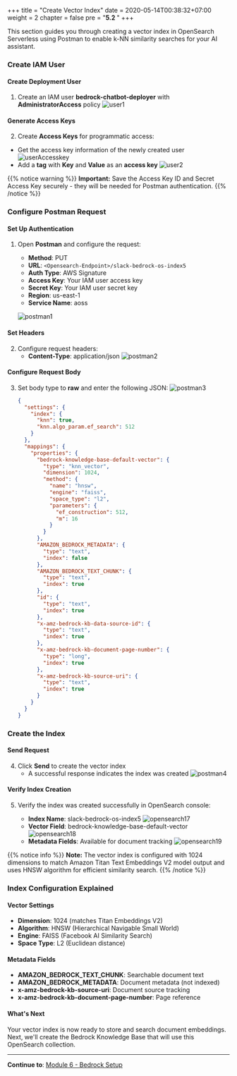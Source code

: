 +++
title = "Create Vector Index"
date = 2020-05-14T00:38:32+07:00
weight = 2
chapter = false
pre = "<b>5.2 </b>"
+++

This section guides you through creating a vector index in OpenSearch Serverless using Postman to enable k-NN similarity searches for your AI assistant.

### Create IAM User

#### Create Deployment User

1. Create an IAM user **bedrock-chatbot-deployer** with **AdministratorAccess** policy
   ![user1](/images/5/user1.png?width=91pc)

#### Generate Access Keys

2. Create **Access Keys** for programmatic access:
- Get the access key information of the newly created user
     ![userAccesskey](/images/5/user2.png?width=91pc)
- Add a **tag** with **Key** and **Value** as an **access key**
     ![user2](/images/5/user3.png?width=91pc)

{{% notice warning %}}
**Important:** Save the Access Key ID and Secret Access Key securely - they will be needed for Postman authentication.
{{% /notice %}}

### Configure Postman Request

#### Set Up Authentication

1. Open **Postman** and configure the request:

   - **Method**: PUT
   - **URL**: `<Opensearch-Endpoint>/slack-bedrock-os-index5`
   - **Auth Type**: AWS Signature
   - **Access Key**: Your IAM user access key
   - **Secret Key**: Your IAM user secret key
   - **Region**: us-east-1
   - **Service Name**: aoss

   ![postman1](/images/5/postman1.png?width=91pc)

#### Set Headers

2. Configure request headers:
   - **Content-Type**: application/json
     ![postman2](/images/5/postman2.png?width=91pc)

#### Configure Request Body

3. Set body type to **raw** and enter the following JSON:
   ![postman3](/images/5/postman3.png?width=91pc)

   ```json
   {
     "settings": {
       "index": {
         "knn": true,
         "knn.algo_param.ef_search": 512
       }
     },
     "mappings": {
       "properties": {
         "bedrock-knowledge-base-default-vector": {
           "type": "knn_vector",
           "dimension": 1024,
           "method": {
             "name": "hnsw",
             "engine": "faiss",
             "space_type": "l2",
             "parameters": {
               "ef_construction": 512,
               "m": 16
             }
           }
         },
         "AMAZON_BEDROCK_METADATA": {
           "type": "text",
           "index": false
         },
         "AMAZON_BEDROCK_TEXT_CHUNK": {
           "type": "text",
           "index": true
         },
         "id": {
           "type": "text",
           "index": true
         },
         "x-amz-bedrock-kb-data-source-id": {
           "type": "text",
           "index": true
         },
         "x-amz-bedrock-kb-document-page-number": {
           "type": "long",
           "index": true
         },
         "x-amz-bedrock-kb-source-uri": {
           "type": "text",
           "index": true
         }
       }
     }
   }
   ```

### Create the Index

#### Send Request

4. Click **Send** to create the vector index
   - A successful response indicates the index was created
     ![postman4](/images/5/postman4.png?width=91pc)

#### Verify Index Creation

5. Verify the index was created successfully in OpenSearch console:

   - **Index Name**: slack-bedrock-os-index5
   ![opensearch17](/images/5/opensearch17.png?width=90pc)
   - **Vector Field**: bedrock-knowledge-base-default-vector
   ![opensearch18](/images/5/opensearch18.png?width=90pc)
   - **Metadata Fields**: Available for document tracking
   ![opensearch19](/images/5/opensearch19.png?width=90pc)

{{% notice info %}}
**Note:** The vector index is configured with 1024 dimensions to match Amazon Titan Text Embeddings V2 model output and uses HNSW algorithm for efficient similarity search.
{{% /notice %}}

### Index Configuration Explained

#### Vector Settings

- **Dimension**: 1024 (matches Titan Embeddings V2)
- **Algorithm**: HNSW (Hierarchical Navigable Small World)
- **Engine**: FAISS (Facebook AI Similarity Search)
- **Space Type**: L2 (Euclidean distance)

#### Metadata Fields

- **AMAZON_BEDROCK_TEXT_CHUNK**: Searchable document text
- **AMAZON_BEDROCK_METADATA**: Document metadata (not indexed)
- **x-amz-bedrock-kb-source-uri**: Document source tracking
- **x-amz-bedrock-kb-document-page-number**: Page reference

#### What's Next

Your vector index is now ready to store and search document embeddings. Next, we'll create the Bedrock Knowledge Base that will use this OpenSearch collection.

---

**Continue to**: [Module 6 - Bedrock Setup](../../6-bedrock_setup/)
